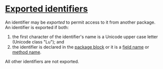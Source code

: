 # [Exported identifiers](#exported-identifiers)

An identifier may be *exported* to permit access to it from another package. An identifier is exported if both:

  1. the first character of the identifier's name is a Unicode upper case letter (Unicode class "Lu"); and
  2. the identifier is declared in the [package block](/Blocks/) or it is a [field name](/Types/struct_types.html) or [method name](/Types/interface_types.html#MethodName).

All other identifiers are not exported.

